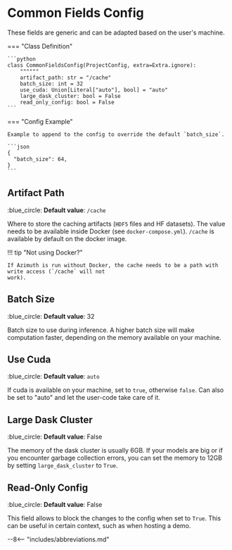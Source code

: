 # Common Fields Config

These fields are generic and can be adapted based on the user's machine.

=== "Class Definition"

    ```python
    class CommonFieldsConfig(ProjectConfig, extra=Extra.ignore):
        """"""
        artifact_path: str = "/cache"
        batch_size: int = 32
        use_cuda: Union[Literal["auto"], bool] = "auto"
        large_dask_cluster: bool = False
        read_only_config: bool = False
    ```

=== "Config Example"

    Example to append to the config to override the default `batch_size`.

    ```json
    {
      "batch_size": 64,
    }
    ```

## Artifact Path

:blue_circle: **Default value**: `/cache`

Where to store the caching artifacts (`HDF5` files and HF datasets). The value needs to be available
inside Docker (see `docker-compose.yml`). `/cache` is available by default on the docker image.

!!! tip "Not using Docker?"

    If Azimuth is run without Docker, the cache needs to be a path with write access (`/cache` will not
    work).

## Batch Size

:blue_circle: **Default value**: 32

Batch size to use during inference. A higher batch size will make computation faster, depending on
the memory available on your machine.

## Use Cuda

:blue_circle: **Default value**: `auto`

If cuda is available on your machine, set to `true`, otherwise `false`. Can also be set to "auto"
and let the user-code take care of it.

## Large Dask Cluster

:blue_circle: **Default value**: False

The memory of the dask cluster is usually 6GB. If your models are big or if you encounter garbage collection errors,  you can set the memory to 12GB by setting `large_dask_cluster` to `True`.

## Read-Only Config

:blue_circle: **Default value**: False

This field allows to block the changes to the config when set to `True`. This can be useful in certain context, such as when hosting a demo.

--8<-- "includes/abbreviations.md"
